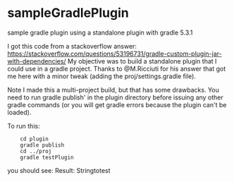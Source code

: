 # sampleGradlePlugin
sample gradle plugin using a standalone plugin with gradle 5.3.1

I got this code from a stackoverflow answer:
    https://stackoverflow.com/questions/53196731/gradle-custom-plugin-jar-with-dependencies/
My objective was to build a standalone plugin that I could use
in a gradle project.  Thanks to @M.Ricciuti for his answer that got me here with a minor tweak
(adding the proj/settings.gradle file).

Note I made this a multi-project build, but that has some drawbacks.  You need to run 
    gradle publish'
in the plugin directory before issuing any other gradle commands (or you will get gradle
errors because the plugin can't be loaded).

To run this:
```
    cd plugin
    gradle publish
    cd ../proj
    gradle testPlugin
```
you should see:
    Result: Stringtotest

